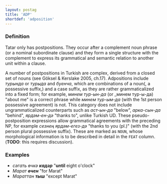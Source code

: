 ```yaml
---
layout: postag
title: 'ADP'
shortdef: 'adposition'
---
```


### Definition

Tatar only has postpositions.
They occur after a complement noun phrase (or a nominal subordinate clause) and they form a single structure with the complement to express its grammatical and semantic relation to another unit within a clause.

A number of postpositions in Turkish are complex,
derived from a closed set of nouns (see Göksel & Kerslake 2005, ch.17).
Adpositions include _турында_ or _турыда_ and _буенча_, which are combinations of a noun(, a possessive suffix,) and a case suffix,
as they are rather grammaticalized into a fixed form;
for example, _минем тур-ын-да_ (or _минем тур-ы-да) "about me" is a correct phrase
while _минем тур-ым-да_ (with the 1st person possessive agreement) is not.
This category does not include ungrammaticalized counterparts such as 
_аст-ын-да_ "below", _арка-сын-да_ "behind", _ярдәм-ен-дә_ "thanks to", unlike Turkish UD.
These pseudo-postposition expressions allow grammatical agreements with the preceding NP,
for example _сезнең ярдәм-егез-дә_ "thanks to you (pl.)" (with the 2nd person plural possessive suffix).
These are marked as `NOUN`, whose morphological information is to be described in detail in the `FEAT` column.
(**TODO**: this requires discussion).

### Examples

- _сәгать өчкә <b>кадәр</b>_ "<b>until</b> eight o'clock"
- _Марат <b>өчен</b>_ "for Marat"
- _Мараттан <b>тыш</b>_ "except Marat"
<!-- Interlanguage links updated Po lis 14 15:34:29 CET 2022 -->
